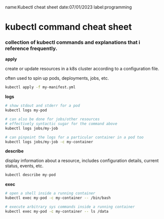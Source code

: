 name:Kubectl cheat sheet
date:07/01/2023
label:programming

# kubectl command cheat sheet

### collection of kubectl commands and explanations that i reference frequently.

**apply**

create or update resources in a k8s cluster according to a configuration file.

often used to spin up pods, deployments, jobs, etc.

```bash
kubectl apply -f my-manifest.yml
```

**logs**

```bash
# show stdout and stderr for a pod
kubectl logs my-pod

# can also be done for jobs/other resources
# effectively syntactic sugar for the command above
kubectl logs jobs/my-job

# can pinpoint the logs for a particular container in a pod too
kubectl logs jobs/my-job -c my-container
```

**describe**

display information about a resource, includes configuration details, current status, events, etc.

```bash
kubectl describe my-pod
```

**exec**

```bash
# open a shell inside a running container
kubectl exec my-pod -c my-container -- /bin/bash

# execute arbitrary sys commands inside a running container
kubectl exec my-pod -c my-container -- ls /data
```
